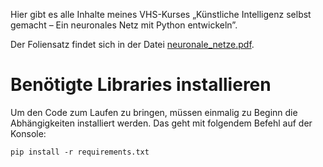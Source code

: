 Hier gibt es alle Inhalte meines VHS-Kurses „Künstliche Intelligenz selbst gemacht – Ein neuronales Netz mit Python entwickeln”.

Der Foliensatz findet sich in der Datei [neuronale_netze.pdf](neuronale_netze.pdf).

# Benötigte Libraries installieren

Um den Code zum Laufen zu bringen, müssen einmalig zu Beginn die Abhängigkeiten installiert werden. Das geht mit folgendem Befehl auf der Konsole:

```console
pip install -r requirements.txt
```